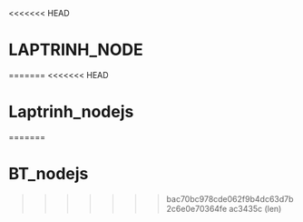 <<<<<<< HEAD
# LAPTRINH_NODE
=======
<<<<<<< HEAD
# Laptrinh_nodejs
=======
# BT_nodejs
>>>>>>> bac70bc978cde062f9b4dc63d7b2c6e0e70364fe
>>>>>>> ac3435c (len)
